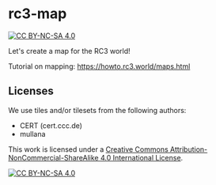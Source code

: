 # rc3-map

[![CC BY-NC-SA 4.0][cc-by-nc-sa-shield]][cc-by-nc-sa]

Let's create a map for the RC3 world!

Tutorial on mapping: https://howto.rc3.world/maps.html

## Licenses

We use tiles and/or tilesets from the following authors:
* CERT (cert.ccc.de)
* mullana

This work is licensed under a [Creative Commons Attribution-NonCommercial-ShareAlike 4.0 International License][cc-by-nc-sa].

[![CC BY-NC-SA 4.0][cc-by-nc-sa-image]][cc-by-nc-sa]

[cc-by-nc-sa]: http://creativecommons.org/licenses/by-nc-sa/4.0/
[cc-by-nc-sa-image]: https://licensebuttons.net/l/by-nc-sa/4.0/88x31.png
[cc-by-nc-sa-shield]: https://img.shields.io/badge/License-CC%20BY--NC--SA%204.0-lightgrey.svg